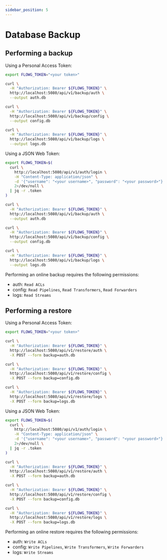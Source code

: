 ```yaml
---
sidebar_position: 5
---
```


# Database Backup

## Performing a backup

Using a Personal Access Token:

```bash
export FLOWG_TOKEN="<your token>"

curl \
  -H "Authorization: Bearer ${FLOWG_TOKEN}" \
  http://localhost:5080/api/v1/backup/auth \
  --output auth.db

curl \
  -H "Authorization: Bearer ${FLOWG_TOKEN}" \
  http://localhost:5080/api/v1/backup/config \
  --output config.db

curl \
  -H "Authorization: Bearer ${FLOWG_TOKEN}" \
  http://localhost:5080/api/v1/backup/logs \
  --output logs.db
```

Using a JSON Web Token:

```bash
export FLOWG_TOKEN=$(
  curl \
    http://localhost:5080/api/v1/auth/login \
    -H "Content-Type: application/json" \
    -d '{"username": "<your username>", "password": "<your password>"}' \
    2>/dev/null \
  | jq -r .token
)

curl \
  -H "Authorization: Bearer ${FLOWG_TOKEN}" \
  http://localhost:5080/api/v1/backup/auth \
  --output auth.db

curl \
  -H "Authorization: Bearer ${FLOWG_TOKEN}" \
  http://localhost:5080/api/v1/backup/config \
  --output config.db

curl \
  -H "Authorization: Bearer ${FLOWG_TOKEN}" \
  http://localhost:5080/api/v1/backup/logs \
  --output logs.db
```

Performing an online backup requires the following permissions:

 - auth: `Read ACLs`
 - config: `Read Pipelines`, `Read Transformers`, `Read Forwarders`
 - logs: `Read Streams`

## Performing a restore


Using a Personal Access Token:

```bash
export FLOWG_TOKEN="<your token>"

curl \
  -H "Authorization: Bearer ${FLOWG_TOKEN}" \
  http://localhost:5080/api/v1/restore/auth \
  -X POST --form backup=auth.db

curl \
  -H "Authorization: Bearer ${FLOWG_TOKEN}" \
  http://localhost:5080/api/v1/restore/config \
  -X POST --form backup=config.db

curl \
  -H "Authorization: Bearer ${FLOWG_TOKEN}" \
  http://localhost:5080/api/v1/restore/logs \
  -X POST --form backup=logs.db
```

Using a JSON Web Token:

```bash
export FLOWG_TOKEN=$(
  curl \
    http://localhost:5080/api/v1/auth/login \
    -H "Content-Type: application/json" \
    -d '{"username": "<your username>", "password": "<your password>"}' \
    2>/dev/null \
  | jq -r .token
)

curl \
  -H "Authorization: Bearer ${FLOWG_TOKEN}" \
  http://localhost:5080/api/v1/restore/auth \
  -X POST --form backup=auth.db

curl \
  -H "Authorization: Bearer ${FLOWG_TOKEN}" \
  http://localhost:5080/api/v1/restore/config \
  -X POST --form backup=config.db

curl \
  -H "Authorization: Bearer ${FLOWG_TOKEN}" \
  http://localhost:5080/api/v1/restore/logs \
  -X POST --form backup=logs.db
```

Performing an online restore requires the following permissions:

 - auth: `Write ACLs`
 - config: `Write Pipelines`, `Write Transformers`, `Write Forwarders`
 - logs: `Write Streams`
